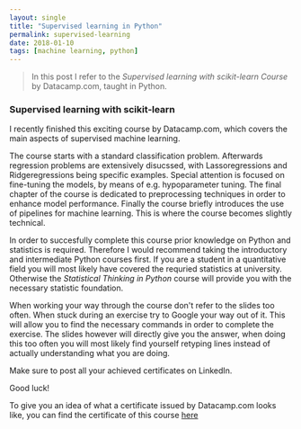 ```yaml
---
layout: single
title: "Supervised learning in Python"
permalink: supervised-learning
date: 2018-01-10
tags: [machine learning, python]
---
```


> In this post I refer to the _Supervised learning with scikit-learn Course_ by Datacamp.com, taught in Python.

### Supervised learning with scikit-learn 
I recently finished this exciting course by Datacamp.com, which covers the main aspects of supervised machine learning. 

The course starts with a standard classification problem. Afterwards regression problems are extensively disucssed, with Lassoregressions and Ridgeregressions being specific examples. Special attention is focused on fine-tuning the models, by means of e.g. hypoparameter tuning. The final chapter of the course is dedicated to preprocessing techniques in order to enhance model performance. Finally the course briefly introduces the use of pipelines for machine learning. This is where the course becomes slightly technical.

In order to succesfully complete this
course prior knowledge on Python and statistics is required. Therefore I would recommend taking the introductory and intermediate Python courses first. 
If you are a student in a quantitative field you will most likely have covered the requried statistics at university. Otherwise the _Statistical Thinking in Python_ course will provide you with the necessary statistic foundation.

When working your way through the course don't refer to the slides too often. When stuck during an exercise try to Google your way out of it. This will allow you to find the necessary commands in order to complete the exercise. The slides however will directly give you the answer, when doing this too often
you will most likely find yourself retyping lines instead of actually understanding what you are doing.

Make sure to post all your achieved certificates on LinkedIn.

Good luck!

To give you an idea of what a certificate issued by Datacamp.com looks like, you can find the certificate of this course [here](https://github.com/Thijsq/Datacamp/raw/master/Supervised%20learning%20with%20scikit.pdf)
